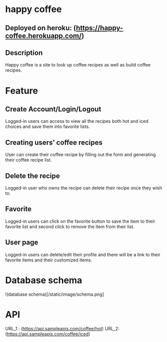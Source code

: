 # happy coffee
## Deployed on heroku: (https://happy-coffee.herokuapp.com/)
## Description 
Happy coffee is a site to look up coffee recipes as well as build coffee recipes. 

# Feature 
## Create Account/Login/Logout 

Logged-in users can access to view all the recipes both hot and iced choices and save them into favorite lists. 

## Creating users’ coffee recipes
User can create their coffee recipe by filling out the form and generating their coffee recipe list.

## Delete the recipe 
Logged-in user who owns the recipe can delete their recipe once they wish to. 

## Favorite
Logged-in users can click on the favorite button to save the item to their favorite list and second click to remove the item from their list. 

## User page 
Logged-in users can delete/edit their profile and there will be a link to their favorite items and their customized items. 

# Database schema
!(database schema)[/static/image/schema.png]

# API
URL_1 : (https://api.sampleapis.com/coffee/hot)
URL_2: (https://api.sampleapis.com/coffee/iced)




